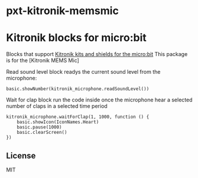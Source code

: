 # pxt-kitronik-memsmic

# Kitronik blocks for micro:bit

Blocks that support [Kitronik kits and shields for the micro:bit](https://www.kitronik.co.uk/microbit.html)
This package is for the [Kitronik MEMS Mic]

Read sound level block readys the current sound level from the microphone:
```blocks
basic.showNumber(kitronik_microphone.readSoundLevel())
```

Wait for clap block run the code inside once the microphone hear a selected number of claps in a selected time period
```blocks
kitronik_microphone.waitForClap(1, 1000, function () {
    basic.showIcon(IconNames.Heart)
	basic.pause(1000)
	basic.clearScreen()
})
```

## License

MIT

